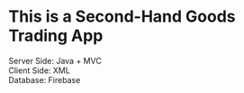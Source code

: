 # This is a Second-Hand Goods Trading App

Server Side: Java + MVC  
Client Side: XML  
Database: Firebase  
